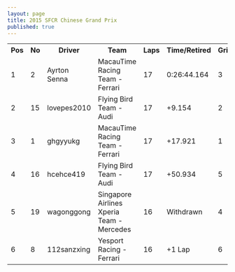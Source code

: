 ```yaml
---
layout: page
title: 2015 SFCR Chinese Grand Prix
published: true
---
```


<font size="2">
<table>
  <tr>
    <th>Pos</th>
    <th>No</th>
    <th>Driver</th>
    <th>Team</th>
    <th>Laps</th>
    <th>Time/Retired</th>
    <th>Grid</th>
  </tr>
  <tr>
    <td>1</td>
    <td>2</td>
    <td>Ayrton Senna</td>
    <td>MacauTime Racing Team - Ferrari</td>
    <td>17</td>
    <td>0:26:44.164</td>
    <td>3</td>
  </tr>
  <tr>
    <td>2</td>
    <td>15</td>
    <td>lovepes2010</td>
    <td>Flying Bird Team - Audi</td>
    <td>17</td>
    <td>+9.154</td>
    <td>2</td>
  </tr>
  <tr>
    <td>3</td>
    <td>1</td>
    <td>ghgyyukg</td>
    <td>MacauTime Racing Team - Ferrari</td>
    <td>17</td>
    <td>+17.921</td>
    <td>1</td>
  </tr>
  <tr>
    <td>4</td>
    <td>16</td>
    <td>hcehce419</td>
    <td>Flying Bird Team - Audi</td>
    <td>17</td>
    <td>+50.934</td>
    <td>5</td>
  </tr>
  <tr>
    <td>5</td>
    <td>19</td>
    <td>wagonggong</td>
    <td>Singapore Airlines Xperia Team - Mercedes</td>
    <td>16</td>
    <td>Withdrawn</td>
    <td>4</td>
  </tr>
  <tr>
    <td>6</td>
    <td>8</td>
    <td>112sanzxing</td>
    <td>Yesport Racing - Ferrari</td>
    <td>16</td>
    <td>+1 Lap</td>
    <td>6</td>
  </tr>
</table>
</font>